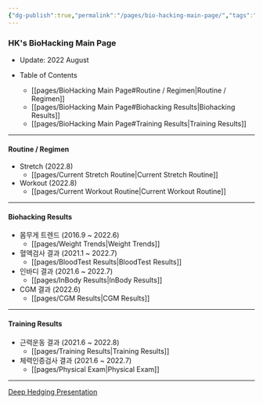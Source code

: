 ```yaml
---
{"dg-publish":true,"permalink":"/pages/bio-hacking-main-page/","tags":"gardenEntry"}
---
```



### HK's BioHacking Main Page

- Update: 2022 August


- Table of Contents
	- [[pages/BioHacking Main Page#Routine / Regimen|Routine / Regimen]]
	- [[pages/BioHacking Main Page#Biohacking Results|Biohacking Results]]
	- [[pages/BioHacking Main Page#Training Results|Training Results]]


<div style="page-break-after: always;"></div>

---

#### Routine / Regimen
- Stretch (2022.8)
	- [[pages/Current Stretch Routine|Current Stretch Routine]]
- Workout (2022.8)
	- [[pages/Current Workout Routine|Current Workout Routine]]



<div style="page-break-after: always;"></div>

---


#### Biohacking Results
- 몸무게 트렌드 (2016.9 ~ 2022.6)
	- [[pages/Weight Trends|Weight Trends]]
- 혈액검사 결과 (2021.1 ~ 2022.7)
	- [[pages/BloodTest Results|BloodTest Results]]
- 인바디 결과 (2021.6 ~ 2022.7)
	- [[pages/InBody Results|InBody Results]]
- CGM 결과 (2022.6)
	- [[pages/CGM Results|CGM Results]]


<div style="page-break-after: always;"></div>

---

#### Training Results
- 근력운동 결과 (2021.6 ~ 2022.8)
	- [[pages/Training Results|Training Results]]
- 체력인증검사 결과 (2021.6 ~ 2022.7)
	- [[pages/Physical Exam|Physical Exam]]


---

[Deep Hedging Presentation](Deep%20Hedging%20Presentation.md)